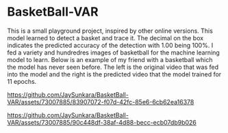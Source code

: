 # BasketBall-VAR

This is a small playground project, inspired by other online versions. This model learned to detect a basket and trace it. The decimal on the box indicates the predicted accuracy of the detection with 1.00 being 100%. I fed a variety and hundredres images of basketball for the machine learning model to learn. Below is an example of my friend with a basketball which the model has never seen before. The left is the original video that was fed into the model and the right is the predicted video that the model trained for 11 epochs.

https://github.com/JaySunkara/BasketBall-VAR/assets/73007885/83907072-f07d-42fc-85e6-6cb62ea16378


https://github.com/JaySunkara/BasketBall-VAR/assets/73007885/90c448df-38af-4d88-becc-ecb07db9b026

